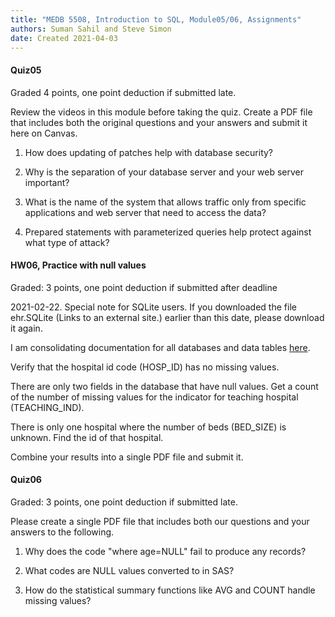 ```yaml
---
title: "MEDB 5508, Introduction to SQL, Module05/06, Assignments"
authors: Suman Sahil and Steve Simon
date: Created 2021-04-03
---
```


#### Quiz05

Graded 4 points, one point deduction if submitted late.

Review the videos in this module before taking the quiz. Create a PDF file that includes both the original questions and your answers and submit it here on Canvas.

1. How does updating of patches help with database security?

2. Why is the separation of your database server and your web server important?

3. What is the name of the system that allows traffic only from specific applications and web server that need to access the data?

4. Prepared statements with parameterized queries help protect against what type of attack?

#### HW06, Practice with null values

Graded: 3 points, one point deduction if submitted after deadline

2021-02-22. Special note for SQLite users. If you downloaded the file ehr.SQLite (Links to an external site.) earlier than this date, please download it again.

I am consolidating documentation for all databases and data tables [here](https://github.com/pmean/introduction-to-sql/blob/master/data/all-data.md).

Verify that the hospital id code (HOSP_ID) has no missing values.

There are only two fields in the database that have null values. Get a count of the number of missing values for the indicator for teaching hospital (TEACHING_IND).

There is only one hospital where the number of beds (BED_SIZE) is unknown. Find the id of that hospital.

Combine your results into a single PDF file and submit it.

#### Quiz06

Graded: 3 points, one point deduction if submitted late.

Please create a single PDF file that includes both our questions and your answers to the following.

1. Why does the code "where age=NULL" fail to produce any records?

2. What codes are NULL values converted to in SAS?

3. How do the statistical summary functions like AVG and COUNT handle missing values?